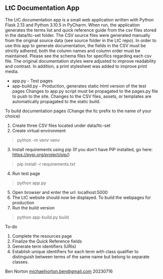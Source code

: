 ## LtC Documentation App

The LtC documentation app is a small web application written with Python Flask 2.13 and Python 3.10.5 in PyCharm.
When run, the application generates the terms list and quick reference guide from the csv files stored in the data/ltc-set
folder. The CSV source files were generated manually from the original source data (see source folder in the LtC repo).
In order to use this app to generate documentation, the fields in the CSV must be strictly adhered, both the column
names and column order must be maintained. Please see the schema files for specifics regarding each csv file. The original documentation styles were adjusted to improve readability and contrast. In addition, a print stylesheet was added to improve print media.

- app.py - Test pages
- app-build.py - Production, generates static html version of the test pages
Changes to app.py script must be propagated to the pages.py file to push to the site. Changes to the CSV files, assets, or templates are automatically propagated to the static build.

To build documentation pages
(Change the ltc prefix to the name of your choice)
1. Create three CSV files located under data/ltc-set
2. Create virtual environment
>python -m venv venv
3. Install requirements using pip (If you don't have PIP installed, go here: https://pypi.org/project/pip/)
>pip install -r requirements.txt
4. Run test page
>python app.py
5. Open browser and enter the url: localhost:5000
6. The LtC website should now be displayed.
To build the webpages for production
1. Run the build version
>python app-build.py build

To-do
1. Complete the resources page
2. Finalize the Quick Reference fields
3. Generate term identifiers (URIs)
4. Establish unique identifiers for each term with class qualifier to distinguish between terms of the same name but belong to separate classes.

Ben Norton
michaelnorton.ben@gmail.com
20230716
